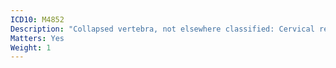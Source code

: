 ```yaml
---
ICD10: M4852
Description: "Collapsed vertebra, not elsewhere classified: Cervical region"
Matters: Yes
Weight: 1
---
```

